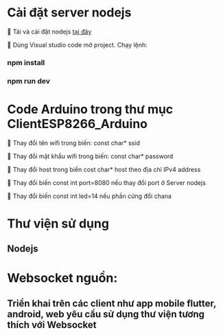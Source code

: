 # Cài đặt server nodejs
<p>🔭 Tải và cài đặt nodejs <a href="https://nodejs.org/en/">tại đây</a></p>
<p>🔭 Dùng Visual studio code mở project. Chạy lệnh: </p>

### npm install
### npm run dev


# Code Arduino trong thư mục ClientESP8266_Arduino
<p>🔭 Thay đổi tên wifi trong biến: const char* ssid</p>
<p>🔭 Thay đổi mật khẩu wifi trong biến: const char* password</p>
<p>🔭 Thay đổi host trong biến cost char* host theo địa chỉ IPv4 address</p>
<p>🔭 Thay đổi biến const int port=8080 nếu thay đổi port ở Server nodejs </p>
<p>🔭 Thay đổi biến const int led=14 nếu phần cứng đổi chana </p>

# Thư viện sử dụng
## Nodejs
<h1>Websocket nguồn: <a href="https://www.npmjs.com/package/ws"></a></h1>


## Triển khai trên các client như app mobile flutter, android, web yêu cầu sử dụng thư viện tương thích với Websocket
